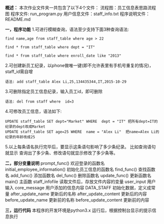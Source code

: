 **概述：**
本次作业文件夹一共包含了以下4个文件：
    流程图：员工信息表思路流程图
    程序文件: run_program.py
    用户信息文件：staff_info.txt
    程序说明文件：README.md
 
 
**一，程序功能**
1.可进行模糊查询，语法至少支持下面3种查询语法:
     
    find name,age from staff_table where age > 22
     
    find * from staff_table where dept = "IT"
     
    find * from staff_table where enroll_date like "2013"
2.可创建新员工纪录，以phone做唯一键(即不允许表里有手机号重复的情况)，staff_id需自增
     
    语法: add staff_table Alex Li,25,134435344,IT,2015-10-29
3.可删除指定员工信息纪录，输入员工id，即可删除
     
    语法: del from staff where  id=3
4.可修改员工信息，语法如下:
     
    UPDATE staff_table SET dept="Market" WHERE  dept = "IT" 把所有dept=IT的纪录的dept改成Market
    UPDATE staff_table SET age=25 WHERE  name = "Alex Li"  把name=Alex Li的纪录的年龄改成25
5.以上每条语名执行完毕后，要显示这条语句影响了多少条纪录。 比如查询语句 就显示 查询出了多少条、修改语句就显示修改了多少条等。
 
 
**二，部分变量说明**
    prompt_func() 欢迎登录的函数名
    initial_employee_information() 初始化员工信息的函数名
    find_func()  查找函数名
    add_func()   添加函数名
    del_func()   删除函数名
    update_func()  更新函数名
    main()    主函数
    staff_infofile  读取文件后，存放文件内容的变量
    user_input   用户输入
    core_message 用户添加的信息内容
    DATA_STAFF 初始化数据，定义成常量
    after_update_name  更新后的名称
    after_update_content  更新后的内容
    before_update_name  更新前的名称
    before_update_content  更新前的内容
     
     
**三，运行代码**
    本程序的开发环境是python3.x
    运行后，根据控制台显示的提示信息执行